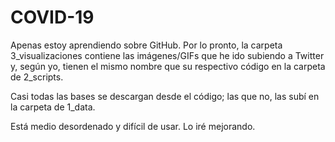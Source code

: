 # COVID-19

Apenas estoy aprendiendo sobre GitHub. Por lo pronto, la carpeta 3_visualizaciones contiene las imágenes/GIFs que he ido subiendo a Twitter y, según yo, tienen el mismo nombre que su respectivo código en la carpeta de 2_scripts.

Casi todas las bases se descargan desde el código; las que no, las subí en la carpeta de 1_data.

Está medio desordenado y difícil de usar. Lo iré mejorando.
